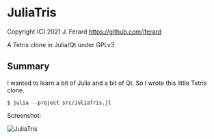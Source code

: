 # JuliaTris
Copyright (C) 2021 J. Férard <https://github.com/jferard>

A Tetris clone in Julia/Qt under GPLv3

## Summary
I wanted to learn a bit of Julia and a bit of Qt. So I wrote this little Tetris clone.

    $ julia --project src/JuliaTris.jl 

Screenshot:

![JuliaTris](https://user-images.githubusercontent.com/10564095/125170215-2b2f2080-e1ae-11eb-9c0f-156583740439.png)
